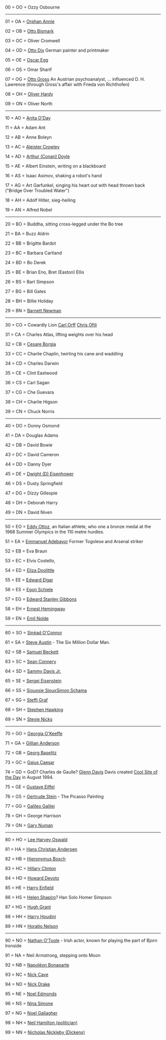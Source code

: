 00 = OO = Ozzy Osbourne 

----------------------------------------------------------------------

01 = OA = [Orphan Annie](http://en.wikipedia.org/wiki/Little_Orphan_Annie)

02 = OB = [Otto Bismark](http://en.wikipedia.org/wiki/Otto_von_Bismarck)

03 = OC = Oliver Cromwell

04 = OD = [Otto Dix](http://en.wikipedia.org/wiki?curid=22351) German painter and printmaker

05 = OE = [Oscar Egg](http://en.wikipedia.org/wiki?curid=10185512)

06 = OS = Omar Sharif

07 = OG = [Otto Gross](http://en.wikipedia.org/wiki?curid=6010829) An Austrian psychoanalyst, ... influenced D. H. Lawrence (through Gross's affair with Frieda von Richthofen)

08 = OH = [Oliver Hardy](http://en.wikipedia.org/wiki?curid=84345)

09 = ON = Oliver North

----------------------------------------------------------------------

10 = AO = [Anita O'Day](http://en.wikipedia.org/wiki/Anita_O'Day)

11 = AA = Adam Ant

12 = AB = Anne Boleyn

13 = AC = [Aleister Crowley](http://en.wikipedia.org/wiki/Aleister_Crowley)

14 = AD = [Arthur (Conan) Doyle](http://en.wikipedia.org/wiki?curid=18951335)

15 = AE = Albert Einstein, writing on a blackboard

16 = AS =  Isaac Asimov, shaking a robot's hand

17 = AG = Art Garfunkel, singing his heart out with head thrown back
	  ("Bridge Over Troubled Water")
	
18 = AH = Adolf Hitler, sieg-heiling

19 = AN =  Alfred Nobel

----------------------------------------------------------------------

20 = BO = Buddha, sitting cross-legged under the Bo tree

21 = BA = Buzz Aldrin

22 = BB = Brigitte Bardot

23 = BC = Barbara Cartland

24 = BD = Bo Derek

25 = BE = Brian Eno, Bret (Easton) Ellis

26 = BS = Bart Simpson

27 = BG = Bill Gates

28 = BH = Billie Holiday

29 = BN = [Barnett Newman](http://en.wikipedia.org/wiki?curid=238470)

----------------------------------------------------------------------

30 = CO = Cowardly Lion [Carl Orff](http://en.wikipedia.org/wiki?curid=57634) [Chris Ofili](http://en.wikipedia.org/wiki/Chris_Ofili)

31 = CA = Charles Atlas, lifting weights over his head

32 = CB = [Cesare Borgia](http://en.wikipedia.org/wiki?curid=7504)

33 = CC = Charlie Chaplin, twirling his cane and waddling

34 = CD = Charles Darwin

35 = CE = Clint Eastwood

36 = CS = Carl Sagan

37 = CG = Che Guevara

38 = CH = Charlie Higson

39 = CN = Chuck Norris 

----------------------------------------------------------------------

40 = DO = Donny Osmond

41 = DA = Douglas Adams

42 = DB = David Bowie

43 = DC = David Cameron

44 = DD = Danny Dyer

45 = DE = [Dwight (D) Eisenhower](http://en.wikipedia.org/wiki?curid=8182)

46 = DS = Dusty Springfield

47 = DG = Dizzy Gillespie

48 = DH = Deborah Harry

49 = DN = David Niven

----------------------------------------------------------------------

50 = EO = [Eddy Ottoz](http://en.wikipedia.org/wiki/Eddy_Ottoz), an Italian athlete, who one a bronze medal at the 1968 Summer Olympics in the 110 metre hurdles.

51 = EA = [Emmanuel Adebayor](http://en.wikipedia.org/wiki?curid=2604793) Former Togolese and Arsenal striker

52 = EB = Eva Braun

53 = EC = Elvis Costello, 

54 = ED = [Eliza Doolittle](http://en.wikipedia.org/wiki/Eliza_Doolittle)

55 = EE = [Edward Elgar](http://en.wikipedia.org/wiki/Edward_Elgar)

56 = ES = [Egon Schiele](http://en.wikipedia.org/wiki?curid=50835)

57 = EG = [Edward Stanley Gibbons](http://en.wikipedia.org/wiki?curid=464928)

58 = EH = [Ernest Hemingway](http://en.wikipedia.org/wiki?curid=9428)

59 = EN = [Emil Nolde](http://en.wikipedia.org/wiki?curid=49797)

----------------------------------------------------------------------

60 = SO = [Sinéad O'Connor](http://en.wikipedia.org/wiki?curid=144848)

61 = SA = [Steve Austin](http://en.wikipedia.org/wiki/Steve_Austin_(character)) - The Six Million Dollar Man.

62 = SB = [Samuel Beckett](http://en.wikipedia.org/wiki/Samuel_Beckett)

63 = SC = [Sean Connery](http://en.wikipedia.org/wiki?curid=26709)

64 = SD = [Sammy Davis Jr.](http://en.wikipedia.org/wiki?curid=194551)

65 = SE = [Sergei Eisenstein](http://en.wikipedia.org/wiki?curid=28380)

66 = SS = [Siouxsie Sioux](http://en.wikipedia.org/wiki/Siouxsie_Sioux )[Simon Schama](http://en.wikipedia.org/wiki?curid=474562)

67 = SG = [Steffi Graf](http://en.wikipedia.org/wiki?curid=164640)

68 = SH = [Stephen Hawking](http://en.wikipedia.org/wiki?curid=19376148)

69 = SN = [Stevie Nicks](http://en.wikipedia.org/wiki?curid=36648)

----------------------------------------------------------------------

70 = GO = [Georgia O'Keeffe](http://en.wikipedia.org/wiki?curid=311615)

71 = GA = [Gillian Anderson](http://en.wikipedia.org/wiki?curid=42238)

72 = GB = [Georg Baselitz](http://en.wikipedia.org/wiki?curid=501485)

73 = GC = [Gaius Caesar](http://en.wikipedia.org/wiki?curid=15924)

74 = GD = GoD? Charles de Gaulle? [Glenn Davis](http://en.wikipedia.org/wiki?curid=31014681) Davis created [Cool Site of the Day](http://en.wikipedia.org/wiki/Cool_Site_of_the_Day) in August 1994.

75 = GE = [Gustave Eiffel](http://en.wikipedia.org/wiki?curid=12232)

76 = GS = [Gertrude Stein](http://en.wikipedia.org/wiki?curid=62004) - The Picasso Painting

77 = GG = [Galileo Galilei](http://en.wikipedia.org/wiki?curid=29688374)

78 = GH = George Harrison

79 = GN = [Gary Numan](http://en.wikipedia.org/wiki/Gary_Numan)

----------------------------------------------------------------------

80 = HO = [Lee Harvey Oswald](http://en.wikipedia.org/wiki/Lee_Harvey_Oswald)

81 = HA = [Hans Christian Andersen](http://en.wikipedia.org/wiki?curid=13550)

82 = HB = [Hieronymus Bosch](http://en.wikipedia.org/wiki?curid=45732)

83 = HC = [Hillary Clinton](http://en.wikipedia.org/wiki?curid=5043192)

84 = HD = [Howard Devoto](http://en.wikipedia.org/wiki/Howard_Devoto)

85 = HE = [Harry Enfield](http://en.wikipedia.org/wiki?curid=38042)

86 = HS = [Helen Shapiro](http://en.wikipedia.org/wiki?curid=873961)? Han Solo Homer Simpson

87 = HG = [Hugh Grant](http://en.wikipedia.org/wiki?curid=170779)

88 = HH = [Harry Houdini](http://en.wikipedia.org/wiki?curid=53395)

89 = HN = [Horatio Nelson](http://en.wikipedia.org/wiki?curid=24874360)

----------------------------------------------------------------------

90 = NO = [Nathan O'Toole](http://en.wikipedia.org/wiki?curid=38851485) - Irish actor, known for playing the part of Bjorn Ironside

91 = NA = Neil Armstrong, stepping onto Moon

92 = NB = [Napoléon Bonaparte](http://en.wikipedia.org/wiki?curid=69880)

93 = NC = [Nick Cave](http://en.wikipedia.org/wiki?curid=87536)

94 = ND = [Nick Drake](http://en.wikipedia.org/wiki/Nick_Drake)

95 = NE = [Noel Edmonds](http://en.wikipedia.org/wiki?curid=456405)

96 = NS = [Nina Simone](http://en.wikipedia.org/wiki?curid=214233)

97 = NG = [Noel Gallagher](http://en.wikipedia.org/wiki?curid=194961)

98 = NH = [Neil Hamilton (politician)](http://en.wikipedia.org/wiki?curid=158224)

99 = NN = [Nicholas Nickleby (Dickens)](http://en.wikipedia.org/wiki/Nicholas_Nickleby)
